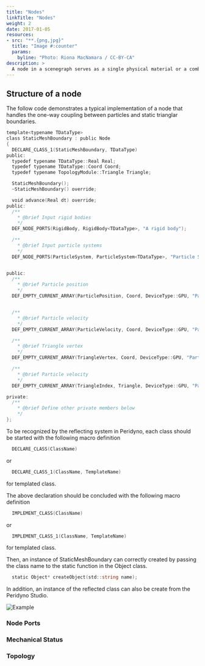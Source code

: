 ```yaml
---
title: "Nodes"
linkTitle: "Nodes"
weight: 2
date: 2017-01-05
resources:
- src: "**.{png,jpg}"
  title: "Image #:counter"
  params:
    byline: "Photo: Riona MacNamara / CC-BY-CA"
description: >
  A node in a scenegraph serves as a single physical material or a combination of certain operations. A node is composed of a set of input/ouput node **ports**, **mechanical status** as well as **functional modules**.
---
```


## Structure of a node
The follow code demonstrates a typical implementation of a node that handles the one-way coupling between particles and static trianglar boundaries.

```go
template<typename TDataType>
class StaticMeshBoundary : public Node
{
  DECLARE_CLASS_1(StaticMeshBoundary, TDataType)
public:
  typedef typename TDataType::Real Real;
  typedef typename TDataType::Coord Coord;
  typedef typename TopologyModule::Triangle Triangle;

  StaticMeshBoundary();
  ~StaticMeshBoundary() override;

  void advance(Real dt) override;
public:
  /**
    * @brief Input rigid bodies
    */
  DEF_NODE_PORTS(RigidBody, RigidBody<TDataType>, "A rigid body");

  /**
    * @brief Input particle systems
    */
  DEF_NODE_PORTS(ParticleSystem, ParticleSystem<TDataType>, "Particle Systems");


public:
  /**
    * @brief Particle position
    */
  DEF_EMPTY_CURRENT_ARRAY(ParticlePosition, Coord, DeviceType::GPU, "Particle position");


  /**
    * @brief Particle velocity
    */
  DEF_EMPTY_CURRENT_ARRAY(ParticleVelocity, Coord, DeviceType::GPU, "Particle velocity");

  /**
    * @brief Triangle vertex
    */
  DEF_EMPTY_CURRENT_ARRAY(TriangleVertex, Coord, DeviceType::GPU, "Particle position");

  /**
    * @brief Particle velocity
    */
  DEF_EMPTY_CURRENT_ARRAY(TriangleIndex, Triangle, DeviceType::GPU, "Particle velocity");

private:
  /**
    * @brief Define other private members below
    */
};
```
To be recognized by the reflecting system in Peridyno, each class should be started with the following macro definition
```go
  DECLARE_CLASS(ClassName)
```
or
```go
  DECLARE_CLASS_1(ClassName, TemplateName)
```
for templated class.

The above declaration should be concluded with the following macro definition 
```go
  IMPLEMENT_CLASS(ClassName)
```
or
```go
  IMPLEMENT_CLASS_1(ClassName, TemplateName)
```
for templated class.

Then, an instance of StaticMeshBoundary can correctly created by passing the class name to the static function in the Object class.
```go
  static Object* createObject(std::string name);
```

In addition, an instance of the reflected class can also be create from the Peridyno Studio.


![Example](./nodes/createInstanceFromQt.jpg)

### Node Ports

### Mechanical Status

### Topology

